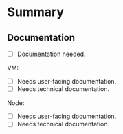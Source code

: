 # Summary

## Documentation

- [ ] Documentation needed.

VM:
- [ ] Needs user-facing documentation.
- [ ] Needs technical documentation.

Node:
- [ ] Needs user-facing documentation.
- [ ] Needs technical documentation.